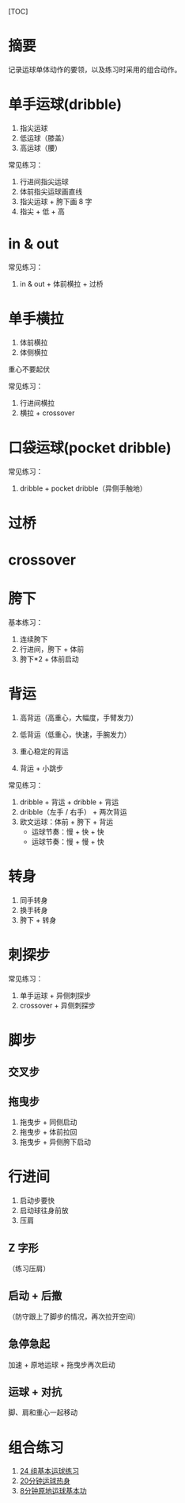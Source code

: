 [TOC]



# 摘要



记录运球单体动作的要领，以及练习时采用的组合动作。



# 单手运球(dribble)



1. 指尖运球
2. 低运球（膝盖）
3. 高运球（腰）



常见练习：

1. 行进间指尖运球
2. 体前指尖运球画直线
3. 指尖运球 + 胯下画 8 字
4. 指尖 + 低 + 高



# in & out



常见练习：

1. in & out + 体前横拉 + 过桥



# 单手横拉



1. 体前横拉
2. 体侧横拉



重心不要起伏



常见练习：

1. 行进间横拉
2. 横拉 + crossover





# 口袋运球(pocket dribble)



常见练习：

1. dribble + pocket dribble（异侧手触地）



# 过桥







# crossover





# 胯下



基本练习：

1. 连续胯下
2. 行进间，胯下 + 体前
3. 胯下*2 + 体前启动





# 背运



1. 高背运（高重心，大幅度，手臂发力）
2. 低背运（低重心，快速，手腕发力）



1. 重心稳定的背运
2. 背运 + 小跳步



常见练习：

1. dribble + 背运 + dribble + 背运
2. dribble（左手 / 右手） + 两次背运
3. 欧文运球：体前 + 胯下 + 背运
    - 运球节奏：慢 + 快 + 快
    - 运球节奏：慢 + 慢 + 快



# 转身



1. 同手转身
2. 换手转身
3. 胯下 + 转身





# 刺探步



常见练习：

1. 单手运球 + 异侧刺探步
2. crossover + 异侧刺探步





# 脚步





## 交叉步







## 拖曳步



1. 拖曳步 + 同侧启动
2. 拖曳步 + 体前拉回
3. 拖曳步 + 异侧胯下启动





# 行进间



1. 启动步要快
2. 启动球往身前放
3. 压肩



## Z 字形



（练习压肩）



## 启动 + 后撤



（防守跟上了脚步的情况，再次拉开空间）







## 急停急起



加速 + 原地运球 + 拖曳步再次启动





## 运球 + 对抗



脚、肩和重心一起移动





# 组合练习



1. [24 组基本运球练习](https://www.bilibili.com/video/BV18X4y1P76Q/?spm_id_from=trigger_reload&vd_source=fc5d7f6ebecaa54cb57d884a9e457b94)
2. [20分钟运球热身](https://www.bilibili.com/video/BV1z4411t7wK/?spm_id_from=333.788.recommend_more_video.0)
3. [8分钟原地运球基本功](https://www.bilibili.com/video/BV1v4411E7kX/?spm_id_from=333.788.recommend_more_video.-1&vd_source=fc5d7f6ebecaa54cb57d884a9e457b94)

